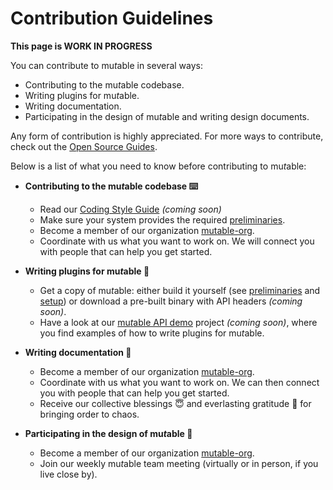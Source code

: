 # Contribution Guidelines

**This page is WORK IN PROGRESS**

You can contribute to mu*t*able in several ways:

- Contributing to the mu*t*able codebase.
- Writing plugins for mu*t*able.
- Writing documentation.
- Participating in the design of mu*t*able and writing design documents.

Any form of contribution is highly appreciated.
For more ways to contribute, check out the [Open Source Guides](https://opensource.guide/how-to-contribute/).

Below is a list of what you need to know before contributing to mu*t*able:

- **Contributing to the mu*t*able codebase :keyboard:**
    - Read our [Coding Style Guide]() *(coming soon)*
    - Make sure your system provides the required [preliminaries](preliminaries.md).
    - Become a member of our organization [mutable-org](https://github.com/mutable-org).
    - Coordinate with us what you want to work on.  We will connect you with people that can help you get started.

- **Writing plugins for mu*t*able :electric_plug:**
    - Get a copy of mu*t*able: either build it yourself (see [preliminaries](preliminaries.md) and [setup](setup.md)) or download a pre-built binary with API headers *(coming soon)*.
    - Have a look at our [mu*t*able API demo]() project *(coming soon)*, where you find examples of how to write plugins for mu*t*able.

- **Writing documentation :memo:**
    - Become a member of our organization [mutable-org](https://github.com/mutable-org).
    - Coordinate with us what you want to work on.  We can then connect you with people that can help you get started.
    - Receive our collective blessings :innocent: and everlasting gratitude :pray: for bringing order to chaos.

- **Participating in the design of mu*t*able :art:**
    - Become a member of our organization [mutable-org](https://github.com/mutable-org).
    - Join our weekly mu*t*able team meeting (virtually or in person, if you live close by).

